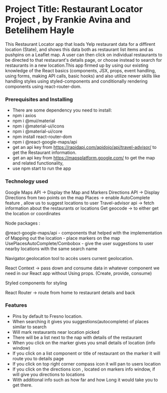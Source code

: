 
# Project Title: Restaurant Locator Project , by Frankie Avina and Betelihem Hayle

This Restaurant Locator app that  loads Yelp restaurant data for a diffirent location (State), and shows this data both as restaurant list items and as pushpins on a Leaflet map. A user can then click on individual restaurants to be directed to that restaurant's details page, or choose instead to search for restaurants in a new location.This app  firmed up by using our existing knowledge of the React basics (components, JSX, props, event handling, using forms, making API calls, basic hooks) and also utilize newer skills like handling styles using styled-components and conditionally rendering components using react-router-dom.

### Prerequisites and Installing
 * There are some dependency you need to install:
 * npm i axios
 * npm i @mui/material
 * npm i @material-ui/icons
 * npm i @material-ui/core
 * npm install react-router-dom
 * npm i @react-google-maps/api
 * get an api key from https://rapidapi.com/apidojo/api/travel-advisor/ to get the Restaurant information. 
 * get an api key from https://mapsplatform.google.com/ to get the map and related functionality, 
 * use npm start to run the app

### Technology used 

Google Maps API -> Display the Map and Markers
Directions API -> Display Directions from two points on the map
Places -> enable AutoComplete feature , allow us to suggest locations to user
Travel-advisor api -> fetch information about the restaurants or locations 
Get geocode -> to either get the location or coordinates 

Node packages :

@react-google-maps/api 
	- components that helped with the implementation of Mapping out the location
	- place markers on the map
UsePlacesAutoComplete/Combobox 
	- give the user suggestions to user nearby locations with the same search name

Navigator.geolocation tool to accès users current geolocation. 

React Context -> pass down and consume data in whatever component we need in our React app without 
Using props. (Create, provide, consume) 

Styled components for styling

React Router -> route from home to restaurant details and back 

### Features

 * Pins by default to Fresno location. 
 * When searching it gives you suggestions(autocomplete) of places similar to search
 * Will mark restaurants near location picked
 * There will be a list next to the nap with details of the restaurant 
 * When you click on the marker gives you small details of location (info window) 
 * If you click on a list component or title of restaurant on the marker it will route you to details page 
 * If you click on top right corner compass icon it will pan to users location 
 * If you click on the directions icon , located on markers info window, if will give you directions to locations
 * With additional info such as how far and how Long it would take you to get there. 

